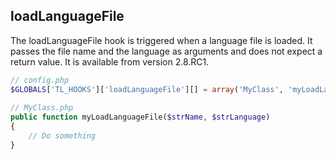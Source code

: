 loadLanguageFile
----------------

The loadLanguageFile hook is triggered when a language file is loaded. It passes the file name and the language as arguments and does not expect a return value. It is available from version 2.8.RC1.

```php
// config.php
$GLOBALS['TL_HOOKS']['loadLanguageFile'][] = array('MyClass', 'myLoadLanguageFile');
 
// MyClass.php
public function myLoadLanguageFile($strName, $strLanguage)
{
    // Do something
}
``` 
